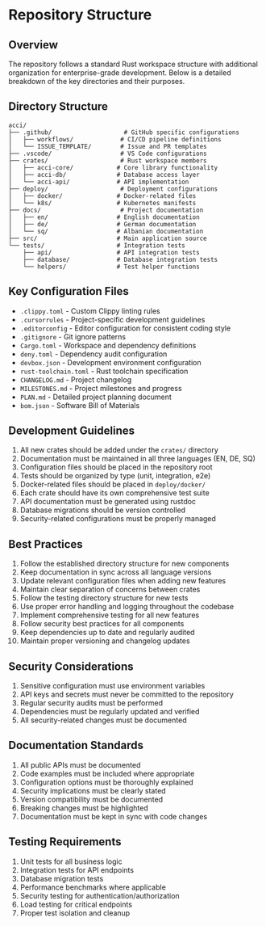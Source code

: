 # Repository Structure

## Overview

The repository follows a standard Rust workspace structure with additional organization for enterprise-grade development. Below is a detailed breakdown of the key directories and their purposes.

## Directory Structure

```text
acci/
├── .github/                    # GitHub specific configurations
│   ├── workflows/             # CI/CD pipeline definitions
│   └── ISSUE_TEMPLATE/        # Issue and PR templates
├── .vscode/                   # VS Code configurations
├── crates/                    # Rust workspace members
│   ├── acci-core/            # Core library functionality
│   ├── acci-db/              # Database access layer
│   └── acci-api/             # API implementation
├── deploy/                    # Deployment configurations
│   ├── docker/               # Docker-related files
│   └── k8s/                  # Kubernetes manifests
├── docs/                      # Project documentation
│   ├── en/                   # English documentation
│   ├── de/                   # German documentation
│   └── sq/                   # Albanian documentation
├── src/                      # Main application source
└── tests/                    # Integration tests
    ├── api/                  # API integration tests
    ├── database/             # Database integration tests
    └── helpers/              # Test helper functions
```

## Key Configuration Files

- `.clippy.toml` - Custom Clippy linting rules
- `.cursorrules` - Project-specific development guidelines
- `.editorconfig` - Editor configuration for consistent coding style
- `.gitignore` - Git ignore patterns
- `Cargo.toml` - Workspace and dependency definitions
- `deny.toml` - Dependency audit configuration
- `devbox.json` - Development environment configuration
- `rust-toolchain.toml` - Rust toolchain specification
- `CHANGELOG.md` - Project changelog
- `MILESTONES.md` - Project milestones and progress
- `PLAN.md` - Detailed project planning document
- `bom.json` - Software Bill of Materials

## Development Guidelines

1. All new crates should be added under the `crates/` directory
2. Documentation must be maintained in all three languages (EN, DE, SQ)
3. Configuration files should be placed in the repository root
4. Tests should be organized by type (unit, integration, e2e)
5. Docker-related files should be placed in `deploy/docker/`
6. Each crate should have its own comprehensive test suite
7. API documentation must be generated using rustdoc
8. Database migrations should be version controlled
9. Security-related configurations must be properly managed

## Best Practices

1. Follow the established directory structure for new components
2. Keep documentation in sync across all language versions
3. Update relevant configuration files when adding new features
4. Maintain clear separation of concerns between crates
5. Follow the testing directory structure for new tests
6. Use proper error handling and logging throughout the codebase
7. Implement comprehensive testing for all new features
8. Follow security best practices for all components
9. Keep dependencies up to date and regularly audited
10. Maintain proper versioning and changelog updates

## Security Considerations

1. Sensitive configuration must use environment variables
2. API keys and secrets must never be committed to the repository
3. Regular security audits must be performed
4. Dependencies must be regularly updated and verified
5. All security-related changes must be documented

## Documentation Standards

1. All public APIs must be documented
2. Code examples must be included where appropriate
3. Configuration options must be thoroughly explained
4. Security implications must be clearly stated
5. Version compatibility must be documented
6. Breaking changes must be highlighted
7. Documentation must be kept in sync with code changes

## Testing Requirements

1. Unit tests for all business logic
2. Integration tests for API endpoints
3. Database migration tests
4. Performance benchmarks where applicable
5. Security testing for authentication/authorization
6. Load testing for critical endpoints
7. Proper test isolation and cleanup

